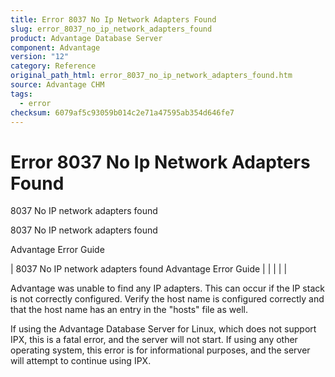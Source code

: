 ```yaml
---
title: Error 8037 No Ip Network Adapters Found
slug: error_8037_no_ip_network_adapters_found
product: Advantage Database Server
component: Advantage
version: "12"
category: Reference
original_path_html: error_8037_no_ip_network_adapters_found.htm
source: Advantage CHM
tags:
  - error
checksum: 6079af5c93059b014c2e71a47595ab354d646fe7
---
```


# Error 8037 No Ip Network Adapters Found

8037 No IP network adapters found

8037 No IP network adapters found

Advantage Error Guide

| 8037 No IP network adapters found  Advantage Error Guide |  |  |  |  |

Advantage was unable to find any IP adapters. This can occur if the IP stack is not correctly configured. Verify the host name is configured correctly and that the host name has an entry in the "hosts" file as well.

If using the Advantage Database Server for Linux, which does not support IPX, this is a fatal error, and the server will not start. If using any other operating system, this error is for informational purposes, and the server will attempt to continue using IPX.
